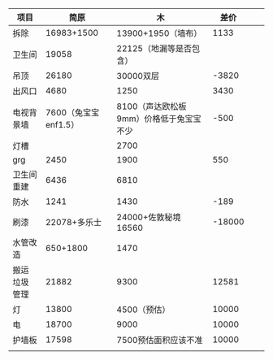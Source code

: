 
| 项目       | 简原              | 木                       | 差价     |     |     |
| -------- | --------------- | ----------------------- | ------ | --- | --- |
| 拆除       | 16983+1500      | 13900+1950（墙布）          | 1133   |     |     |
| 卫生间      | 19058           | 22125（地漏等是否包含）          |        |     |     |
| 吊顶       | 26180           | 30000双层                 | -3820  |     |     |
| 出风口      | 4680            | 1250                    | 3430   |     |     |
| 电视背景墙    | 7600（兔宝宝enf1.5） | 8100（声达欧松板9mm）价格低于兔宝宝不少 | -500   |     |     |
| 灯槽       |                 | 2700                    |        |     |     |
| grg      | 2450            | 1900                    | 550    |     |     |
| 卫生间重建    | 6436            | 6810                    |        |     |     |
| 防水       | 1241            | 1430                    | -189   |     |     |
| 刷漆       | 22078+多乐士       | 24000+佐敦秘境16560         | -18000 |     |     |
| 水管改造     | 650+1800        | 1470                    |        |     |     |
| 搬运 垃圾 管理 | 21882           | 9300                    | 12581  |     |     |
| 灯        | 13800           | 4500（预估）                | 10000  |     |     |
| 电        | 18700           | 9000                    | 10000  |     |     |
| 护墙板      | 17598           | 7500预估面积应该不准            | 10000  |     |     |
|          |                 |                         |        |     |     |
